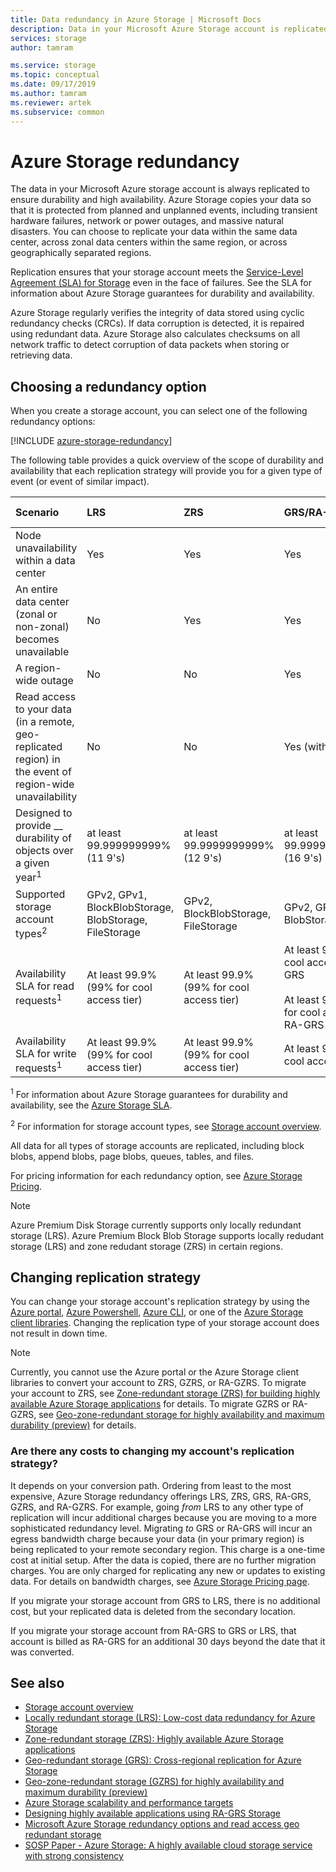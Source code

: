 ```yaml
---
title: Data redundancy in Azure Storage | Microsoft Docs
description: Data in your Microsoft Azure Storage account is replicated for durability and high availability. Redundancy options include locally redundant storage (LRS), zone-redundant storage (ZRS), geo-redundant storage (GRS), read-access geo-redundant storage (RA-GRS), geo-zone-redundant storage (GZRS) (preview), and read-access geo-zone-redundant storage (RA-GZRS) (preview).
services: storage
author: tamram

ms.service: storage
ms.topic: conceptual
ms.date: 09/17/2019
ms.author: tamram
ms.reviewer: artek
ms.subservice: common
---
```


# Azure Storage redundancy

The data in your Microsoft Azure storage account is always replicated to ensure durability and high availability. Azure Storage copies your data so that it is protected from planned and unplanned events, including transient hardware failures, network or power outages, and massive natural disasters. You can choose to replicate your data within the same data center, across zonal data centers within the same region, or across geographically separated regions.

Replication ensures that your storage account meets the [Service-Level Agreement (SLA) for Storage](https://azure.microsoft.com/support/legal/sla/storage/) even in the face of failures. See the SLA for information about Azure Storage guarantees for durability and availability.

Azure Storage regularly verifies the integrity of data stored using cyclic redundancy checks (CRCs). If data corruption is detected, it is repaired using redundant data. Azure Storage also calculates checksums on all network traffic to detect corruption of data packets when storing or retrieving data.

## Choosing a redundancy option

When you create a storage account, you can select one of the following redundancy options:

[!INCLUDE [azure-storage-redundancy](../../../includes/azure-storage-redundancy.md)]

The following table provides a quick overview of the scope of durability and availability that each replication strategy will provide you for a given type of event (or event of similar impact).

| Scenario                                                                                                 | LRS                             | ZRS                              | GRS/RA-GRS                                  | GZRS/RA-GZRS (preview)                              |
| :------------------------------------------------------------------------------------------------------- | :------------------------------ | :------------------------------- | :----------------------------------- | :----------------------------------- |
| Node unavailability within a data center                                                                 | Yes                             | Yes                              | Yes                                  | Yes                                  |
| An entire data center (zonal or non-zonal) becomes unavailable                                           | No                              | Yes                              | Yes                                  | Yes                                  |
| A region-wide outage                                                                                     | No                              | No                               | Yes                                  | Yes                                  |
| Read access to your data (in a remote, geo-replicated region) in the event of region-wide unavailability | No                              | No                               | Yes (with RA-GRS)                                   | Yes (with RA-GZRS)                                 |
| Designed to provide \_\_ durability of objects over a given year<sup>1</sup>                                          | at least 99.999999999% (11 9's) | at least 99.9999999999% (12 9's) | at least 99.99999999999999% (16 9's) | at least 99.99999999999999% (16 9's) |
| Supported storage account types<sup>2</sup>                                                                   | GPv2, GPv1, BlockBlobStorage, BlobStorage, FileStorage                | GPv2, BlockBlobStorage, FileStorage                             | GPv2, GPv1, BlobStorage                     | GPv2                     |
| Availability SLA for read requests<sup>1</sup>  | At least 99.9% (99% for cool access tier) | At least 99.9% (99% for cool access tier) | At least 99.9% (99% for cool access tier) for GRS<br /><br />At least 99.99% (99.9% for cool access tier) for RA-GRS | At least 99.9% (99% for cool access tier) for GZRS<br /><br />At least 99.99% (99.9% for cool access tier) for RA-GZRS |
| Availability SLA for write requests<sup>1</sup>  | At least 99.9% (99% for cool access tier) | At least 99.9% (99% for cool access tier) | At least 99.9% (99% for cool access tier) | At least 99.9% (99% for cool access tier) |

<sup>1</sup> For information about Azure Storage guarantees for durability and availability, see the [Azure Storage SLA](https://azure.microsoft.com/support/legal/sla/storage/).   

<sup>2</sup> For information for storage account types, see [Storage account overview](storage-account-overview.md).

All data for all types of storage accounts are replicated, including block blobs, append blobs, page blobs, queues, tables, and files.

For pricing information for each redundancy option, see [Azure Storage Pricing](https://azure.microsoft.com/pricing/details/storage/).

> [!NOTE]
> Azure Premium Disk Storage currently supports only locally redundant storage (LRS). Azure Premium Block Blob Storage supports locally redudant storage (LRS) and zone redudant storage (ZRS) in certain regions.

## Changing replication strategy

You can change your storage account's replication strategy by using the [Azure portal](https://portal.azure.com/), [Azure Powershell](storage-powershell-guide-full.md), [Azure CLI](https://docs.microsoft.com/cli/azure/install-azure-cli?view=azure-cli-latest), or one of the [Azure Storage client libraries](https://docs.microsoft.com/azure/index#pivot=sdkstools). Changing the replication type of your storage account does not result in down time.

> [!NOTE]
> Currently, you cannot use the Azure portal or the Azure Storage client libraries to convert your account to ZRS, GZRS, or RA-GZRS. To migrate your account to ZRS, see [Zone-redundant storage (ZRS) for building highly available Azure Storage applications](storage-redundancy-zrs.md) for details. To migrate GZRS or RA-GZRS, see [Geo-zone-redundant storage for highly availability and maximum durability (preview)](storage-redundancy-zrs.md) for details.

### Are there any costs to changing my account's replication strategy?

It depends on your conversion path. Ordering from least to the most expensive, Azure Storage redundancy offerings LRS, ZRS, GRS, RA-GRS, GZRS, and RA-GZRS. For example, going *from* LRS to any other type of replication will incur additional charges because you are moving to a more sophisticated redundancy level. Migrating *to* GRS or RA-GRS will incur an egress bandwidth charge because your data (in your primary region) is being replicated to your remote secondary region. This charge is a one-time cost at initial setup. After the data is copied, there are no further migration charges. You are only charged for replicating any new or updates to existing data. For details on bandwidth charges, see [Azure Storage Pricing page](https://azure.microsoft.com/pricing/details/storage/blobs/).

If you migrate your storage account from GRS to LRS, there is no additional cost, but your replicated data is deleted from the secondary location.

If you migrate your storage account from RA-GRS to GRS or LRS, that account is billed as RA-GRS for an additional 30 days beyond the date that it was converted.

## See also

- [Storage account overview](storage-account-overview.md)
- [Locally redundant storage (LRS): Low-cost data redundancy for Azure Storage](storage-redundancy-lrs.md)
- [Zone-redundant storage (ZRS): Highly available Azure Storage applications](storage-redundancy-zrs.md)
- [Geo-redundant storage (GRS): Cross-regional replication for Azure Storage](storage-redundancy-grs.md)
- [Geo-zone-redundant storage (GZRS) for highly availability and maximum durability (preview)](storage-redundancy-gzrs.md)
- [Azure Storage scalability and performance targets](storage-scalability-targets.md)
- [Designing highly available applications using RA-GRS Storage](../storage-designing-ha-apps-with-ragrs.md)
- [Microsoft Azure Storage redundancy options and read access geo redundant storage](https://blogs.msdn.com/b/windowsazurestorage/archive/2013/12/11/introducing-read-access-geo-replicated-storage-ra-grs-for-windows-azure-storage.aspx)
- [SOSP Paper - Azure Storage: A highly available cloud storage service with strong consistency](https://blogs.msdn.com/b/windowsazurestorage/archive/2011/11/20/windows-azure-storage-a-highly-available-cloud-storage-service-with-strong-consistency.aspx)
